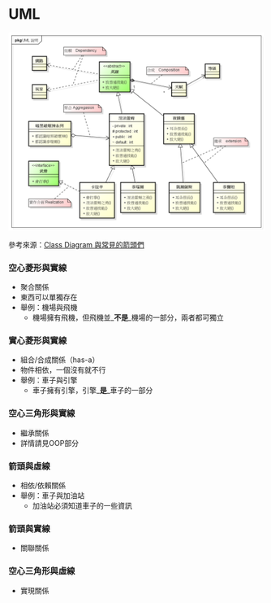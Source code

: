 # UML

![](../.gitbook/assets/2015-09-14-04.png)

參考來源：[Class Diagram 與常見的箭頭們](http://ashkandi.herokuapp.com/blog/2015/09/14/uml-notes-01/)

### 空心菱形與實線

* 聚合關係 
* 東西可以單獨存在 
* 舉例：機場與飛機
  * 機場擁有飛機，但飛機並_**不是**_機場的一部分，兩者都可獨立

### 實心菱形與實線

* 組合/合成關係（has-a） 
* 物件相依，一個沒有就不行 
* 舉例：車子與引擎
  * 車子擁有引擎，引擎_**是**_車子的一部分

### 空心三角形與實線

* 繼承關係 
* 詳情請見OOP部分

### 箭頭與虛線

* 相依/依賴關係 
* 舉例：車子與加油站
  * 加油站必須知道車子的一些資訊

### 箭頭與實線

* 關聯關係

### 空心三角形與虛線

* 實現關係

